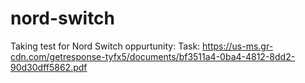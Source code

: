# nord-switch
Taking test for Nord Switch oppurtunity:
Task:
https://us-ms.gr-cdn.com/getresponse-tyfx5/documents/bf3511a4-0ba4-4812-8dd2-90d30dff5862.pdf
